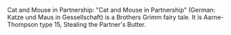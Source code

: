 Cat and Mouse in Partnership: "Cat and Mouse in Partnership" (German: Katze und Maus in Gessellschaft) is a Brothers Grimm fairy tale.  It is Aarne-Thompson type 15, Stealing the Partner's Butter.
